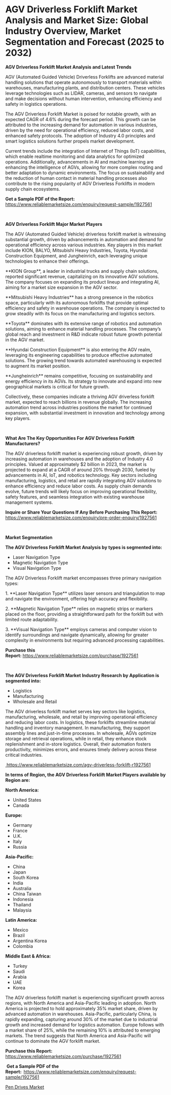 <p><h1>AGV Driverless Forklift Market Analysis and Market Size: Global Industry Overview, Market Segmentation and Forecast (2025 to 2032)</h1></p><p><strong>AGV Driverless Forklift Market Analysis and Latest Trends</strong></p>
<p><p>AGV (Automated Guided Vehicle) Driverless Forklifts are advanced material handling solutions that operate autonomously to transport materials within warehouses, manufacturing plants, and distribution centers. These vehicles leverage technologies such as LIDAR, cameras, and sensors to navigate and make decisions without human intervention, enhancing efficiency and safety in logistics operations.</p><p>The AGV Driverless Forklift Market is poised for notable growth, with an expected CAGR of 4.6% during the forecast period. This growth can be attributed to the increasing demand for automation in various industries, driven by the need for operational efficiency, reduced labor costs, and enhanced safety protocols. The adoption of Industry 4.0 principles and smart logistics solutions further propels market development.</p><p>Current trends include the integration of Internet of Things (IoT) capabilities, which enable realtime monitoring and data analytics for optimized operations. Additionally, advancements in AI and machine learning are enhancing the intelligence of AGVs, allowing for more complex routing and better adaptation to dynamic environments. The focus on sustainability and the reduction of human contact in material handling processes also contribute to the rising popularity of AGV Driverless Forklifts in modern supply chain ecosystems.</p></p>
<p><strong>Get a Sample PDF of the Report:&nbsp;</strong> <a href="https://www.reliablemarketsize.com/enquiry/request-sample/1927561?utm_campaign=3104&utm_medium=2&utm_source=Github&utm_content=ia&utm_term=28032025&utm_id=agv-driverless-forklift">https://www.reliablemarketsize.com/enquiry/request-sample/1927561</a></p>
<p>&nbsp;</p>
<p><strong>AGV Driverless Forklift Major Market Players</strong></p>
<p><p>The AGV (Automated Guided Vehicle) driverless forklift market is witnessing substantial growth, driven by advancements in automation and demand for operational efficiency across various industries. Key players in this market include KION, BALYO, Mitsubishi Heavy Industries, Toyota, Hyundai Construction Equipment, and Jungheinrich, each leveraging unique technologies to enhance their offerings.</p><p>**KION Group**, a leader in industrial trucks and supply chain solutions, reported significant revenue, capitalizing on its innovative AGV solutions. The company focuses on expanding its product lineup and integrating AI, aiming for a market size expansion in the AGV sector.</p><p>**Mitsubishi Heavy Industries** has a strong presence in the robotics space, particularly with its autonomous forklifts that provide optimal efficiency and safety in warehouse operations. The company is expected to grow steadily with its focus on the manufacturing and logistics sectors.</p><p>**Toyota** dominates with its extensive range of robotics and automation solutions, aiming to enhance material handling processes. The company’s global reach and investment in R&D indicate robust future growth potential in the AGV market.</p><p>**Hyundai Construction Equipment** is also entering the AGV realm, leveraging its engineering capabilities to produce effective automated solutions. The growing trend towards automated warehousing is expected to augment its market position.</p><p>**Jungheinrich** remains competitive, focusing on sustainability and energy efficiency in its AGVs. Its strategy to innovate and expand into new geographical markets is critical for future growth.</p><p>Collectively, these companies indicate a thriving AGV driverless forklift market, expected to reach billions in revenue globally. The increasing automation trend across industries positions the market for continued expansion, with substantial investment in innovation and technology among key players.</p></p>
<p>&nbsp;</p>
<p><strong>What Are The Key Opportunities For AGV Driverless Forklift Manufacturers?</strong></p>
<p><p>The AGV driverless forklift market is experiencing robust growth, driven by increasing automation in warehouses and the adoption of Industry 4.0 principles. Valued at approximately $2 billion in 2023, the market is projected to expand at a CAGR of around 20% through 2030, fueled by advancements in AI, IoT, and robotics technology. Key sectors including manufacturing, logistics, and retail are rapidly integrating AGV solutions to enhance efficiency and reduce labor costs. As supply chain demands evolve, future trends will likely focus on improving operational flexibility, safety features, and seamless integration with existing warehouse management systems.</p></p>
<p><strong>Inquire or Share Your Questions If Any Before Purchasing This Report:</strong> <a href="https://www.reliablemarketsize.com/enquiry/pre-order-enquiry/1927561?utm_campaign=3104&utm_medium=2&utm_source=Github&utm_content=ia&utm_term=28032025&utm_id=agv-driverless-forklift">https://www.reliablemarketsize.com/enquiry/pre-order-enquiry/1927561</a></p>
<p>&nbsp;</p>
<p><strong>Market Segmentation</strong></p>
<p><strong>The AGV Driverless Forklift Market Analysis by types is segmented into:</strong></p>
<p><ul><li>Laser Navigation Type</li><li>Magnetic Navigation Type</li><li>Visual Navigation Type</li></ul></p>
<p><p>The AGV Driverless Forklift market encompasses three primary navigation types: </p><p>1. **Laser Navigation Type** utilizes laser sensors and triangulation to map and navigate the environment, offering high accuracy and flexibility.</p><p>   </p><p>2. **Magnetic Navigation Type** relies on magnetic strips or markers placed on the floor, providing a straightforward path for the forklift but with limited route adaptability.</p><p>3. **Visual Navigation Type** employs cameras and computer vision to identify surroundings and navigate dynamically, allowing for greater complexity in environments but requiring advanced processing capabilities.</p></p>
<p><strong>Purchase this Report:&nbsp;</strong><a href="https://www.reliablemarketsize.com/purchase/1927561?utm_campaign=3104&utm_medium=2&utm_source=Github&utm_content=ia&utm_term=28032025&utm_id=agv-driverless-forklift">https://www.reliablemarketsize.com/purchase/1927561</a></p>
<p>&nbsp;</p>
<p><strong>The AGV Driverless Forklift Market Industry Research by Application is segmented into:</strong></p>
<p><ul><li>Logistics</li><li>Manufacturing</li><li>Wholesale and Retail</li></ul></p>
<p><p>The AGV driverless forklift market serves key sectors like logistics, manufacturing, wholesale, and retail by improving operational efficiency and reducing labor costs. In logistics, these forklifts streamline material handling and inventory management. In manufacturing, they support assembly lines and just-in-time processes. In wholesale, AGVs optimize storage and retrieval operations, while in retail, they enhance stock replenishment and in-store logistics. Overall, their automation fosters productivity, minimizes errors, and ensures timely delivery across these critical industries.</p></p>
<p><a href="https://www.reliablemarketsize.com/agv-driverless-forklift-r1927561?utm_campaign=3104&utm_medium=2&utm_source=Github&utm_content=ia&utm_term=28032025&utm_id=agv-driverless-forklift">&nbsp;https://www.reliablemarketsize.com/agv-driverless-forklift-r1927561</a></p>
<p><strong>In terms of Region, the AGV Driverless Forklift Market Players available by Region are:</strong></p>
<p>
    <p> <strong> North America: </strong>
        <ul>
            <li>United States</li>
            <li>Canada</li>
        </ul>
        </p> 
    <p> <strong> Europe: </strong>
        <ul>
            <li>Germany</li>
            <li>France</li>
            <li>U.K.</li>
            <li>Italy</li>
            <li>Russia</li>
        </ul>
        </p> 
    <p> <strong> Asia-Pacific: </strong>
        <ul>
            <li>China</li>
            <li>Japan</li>
            <li>South Korea</li>
            <li>India</li>
            <li>Australia</li>
            <li>China Taiwan</li>
            <li>Indonesia</li>
            <li>Thailand</li>
            <li>Malaysia</li>
        </ul>
        </p> 
    <p> <strong> Latin America: </strong>
        <ul>
            <li>Mexico</li>
            <li>Brazil</li>
            <li>Argentina Korea</li>
            <li>Colombia</li>
        </ul>
        </p> 
    <p> <strong> Middle East & Africa: </strong>
        <ul>
            <li>Turkey</li>
            <li>Saudi</li>
            <li>Arabia</li>
            <li>UAE</li>
            <li>Korea</li>
        </ul>
    </p>
    </p>
<p><p>The AGV driverless forklift market is experiencing significant growth across regions, with North America and Asia-Pacific leading in adoption. North America is projected to hold approximately 35% market share, driven by advanced automation in warehouses. Asia-Pacific, particularly China, is rapidly expanding, capturing around 30% of the market due to industrial growth and increased demand for logistics automation. Europe follows with a market share of 25%, while the remaining 10% is attributed to emerging markets. The trend suggests that North America and Asia-Pacific will continue to dominate the AGV forklift market.</p></p>
<p><strong>Purchase this Report: </strong><a href="https://www.reliablemarketsize.com/purchase/1927561?utm_campaign=3104&utm_medium=2&utm_source=Github&utm_content=ia&utm_term=28032025&utm_id=agv-driverless-forklift">https://www.reliablemarketsize.com/purchase/1927561</a></p>
<p>&nbsp;<strong>Get a Sample PDF of the Report:&nbsp;&nbsp;</strong><a href="https://www.reliablemarketsize.com/enquiry/request-sample/1927561?utm_campaign=3104&utm_medium=2&utm_source=Github&utm_content=ia&utm_term=28032025&utm_id=agv-driverless-forklift">https://www.reliablemarketsize.com/enquiry/request-sample/1927561</a></p>
<p><strong></strong></p>
<p><p><a href="https://github.com/saklpelzami95/Market-Research-Report-List-1/blob/main/pen-drives-market.md?utm_campaign=3104&utm_medium=2&utm_source=Github&utm_content=ia&utm_term=28032025&utm_id=agv-driverless-forklift">Pen Drives Market</a></p></p>